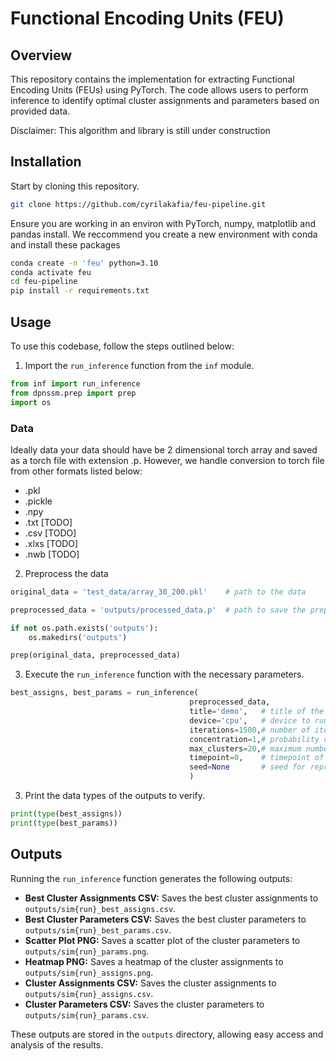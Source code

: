 # Functional Encoding Units (FEU)

## Overview

This repository contains the implementation for extracting Functional Encoding Units (FEUs) using PyTorch. The code allows users to perform inference to identify optimal cluster assignments and parameters based on provided data.

Disclaimer: This algorithm and library is still under construction

## Installation

Start by cloning this repository.

```bash
git clone https://github.com/cyrilakafia/feu-pipeline.git
```

Ensure you are working in an environ with PyTorch, numpy, matplotlib and pandas install. We reccommend you create a new environment with conda and install these packages

```bash
conda create -n 'feu' python=3.10
conda activate feu
cd feu-pipeline
pip install -r requirements.txt
```

## Usage

To use this codebase, follow the steps outlined below:

1. Import the `run_inference` function from the `inf` module.

```python
from inf import run_inference
from dpnssm.prep import prep
import os
```

### Data
Ideally data your data should have be 2 dimensional torch array and saved as a torch file with extension .p. However, we handle conversion to torch file from other formats listed below:

- .pkl
- .pickle
- .npy
- .txt [TODO]
- .csv [TODO]
- .xlxs [TODO]
- .nwb [TODO]

2. Preprocess the data
```python
original_data = 'test_data/array_30_200.pkl'    # path to the data

preprocessed_data = 'outputs/processed_data.p'  # path to save the preprocessed data

if not os.path.exists('outputs'):
    os.makedirs('outputs')

prep(original_data, preprocessed_data)
```

3. Execute the `run_inference` function with the necessary parameters.

```python
best_assigns, best_params = run_inference(
                                        preprocessed_data,
                                        title='demo',   # title of the run
                                        device='cpu',   # device to run the model on (cpu or cuda)
                                        iterations=1500,# number of iterations to run the model
                                        concentration=1,# probability of increasing the number of clusters. 1 is the default and 
                                        max_clusters=20,# maximum number of clusters to consider   
                                        timepoint=0,    # timepoint of stimulus if there is one
                                        seed=None       # seed for reproducibility
                                        )
```

3. Print the data types of the outputs to verify.

```python
print(type(best_assigns))
print(type(best_params))
```

## Outputs

Running the `run_inference` function generates the following outputs:

- **Best Cluster Assignments CSV:** Saves the best cluster assignments to `outputs/sim{run}_best_assigns.csv`.
- **Best Cluster Parameters CSV:** Saves the best cluster parameters to `outputs/sim{run}_best_params.csv`.
- **Scatter Plot PNG:** Saves a scatter plot of the cluster parameters to `outputs/sim{run}_params.png`.
- **Heatmap PNG:** Saves a heatmap of the cluster assignments to `outputs/sim{run}_assigns.png`.
- **Cluster Assignments CSV:** Saves the cluster assignments to `outputs/sim{run}_assigns.csv`.
- **Cluster Parameters CSV:** Saves the cluster parameters to `outputs/sim{run}_params.csv`.

These outputs are stored in the `outputs` directory, allowing easy access and analysis of the results.